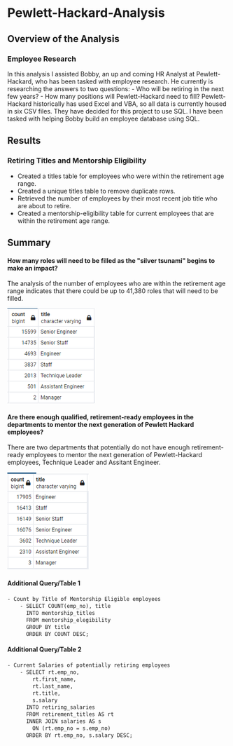 # Pewlett-Hackard-Analysis

## Overview of the Analysis
### Employee Research
In this analysis I assisted Bobby, an up and coming HR Analyst at Pewlett-Hackard, who has been tasked with employee research. He currently is researching the answers to two questions:
    - Who will be retiring in the next few years?
    - How many positions will Pewlett-Hackard need to fill?
Pewlett-Hackard historically has used Excel and VBA, so all data is currently housed in six CSV files. They have decided for this project to use SQL. I have been tasked with helping Bobby build an employee database using SQL.

## Results
### Retiring Titles and Mentorship Eligibility
- Created a titles table for employees who were within the retirement age range.
- Created a unique titles table to remove duplicate rows.
- Retrieved the number of employees by their most recent job title who are about to retire.
- Created a mentorship-eligibility table for current employees that are within the retirement age range.

## Summary
#### How many roles will need to be filled as the "silver tsunami" begins to make an impact?
The analysis of the number of employees who are within the retirement age range indicates that there could be up to 41,380 roles that will need to be filled. 

![Count of Titles](https://github.com/melmink/Pewlett-Hackard-Analysis/blob/c39cdbd2c45194c31d81d30ab0b9f3c9ff0fe89c/CountTitles.PNG)

#### Are there enough qualified, retirement-ready employees in the departments to mentor the next generation of Pewlett Hackard employees?
There are two departments that potentially do not have enough retirement-ready employees to mentor the next generation of Pewlett-Hackard employees, Technique Leader and Assitant Engineer.

![Count of ME Titles](https://github.com/melmink/Pewlett-Hackard-Analysis/blob/c39cdbd2c45194c31d81d30ab0b9f3c9ff0fe89c/CountMETitles.PNG)

#### Additional Query/Table 1
    - Count by Title of Mentorship Eligible employees
        - SELECT COUNT(emp_no), title
          INTO mentorship_titles
          FROM mentorship_elegibility
          GROUP BY title
          ORDER BY COUNT DESC;

#### Additional Query/Table 2
    - Current Salaries of potentially retiring employees
        - SELECT rt.emp_no,
            rt.first_name,
            rt.last_name,
            rt.title,
            s.salary
          INTO retiring_salaries
          FROM retirement_titles AS rt
          INNER JOIN salaries AS s
            ON (rt.emp_no = s.emp_no)
          ORDER BY rt.emp_no, s.salary DESC;
